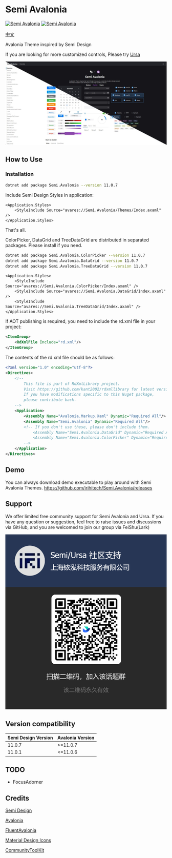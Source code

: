 # Semi Avalonia

[![Semi Avalonia](https://img.shields.io/nuget/v/Semi.Avalonia.svg?color=red&style=flat-square)](https://www.nuget.org/packages/Semi.Avalonia/)
[![Semi Avalonia](https://img.shields.io/nuget/dt/Semi.Avalonia.svg?style=flat-square)](https://www.nuget.org/packages/Semi.Avalonia/)

[中文](./README_CN.md)

Avalonia Theme inspired by Semi Design

If you are looking for more customized controls, Please try [Ursa](https://github.com/irihitech/Ursa.Avalonia)

![Light](./docs/demo.jpg)

## How to Use

### Installation

```bash
dotnet add package Semi.Avalonia --version 11.0.7
```

Include Semi Design Styles in application:

```xaml
<Application.Styles>
    <StyleInclude Source="avares://Semi.Avalonia/Themes/Index.axaml" />
</Application.Styles>
```

That's all.

ColorPicker, DataGrid and TreeDataGrid are distributed in separated packages. Please install if you need.

```bash
dotnet add package Semi.Avalonia.ColorPicker --version 11.0.7
dotnet add package Semi.Avalonia.DataGrid --version 11.0.7
dotnet add package Semi.Avalonia.TreeDataGrid --version 11.0.7
```

```xaml
<Application.Styles>
    <StyleInclude Source="avares://Semi.Avalonia.ColorPicker/Index.axaml" />
    <StyleInclude Source="avares://Semi.Avalonia.DataGrid/Index.axaml" />
    <StyleInclude Source="avares://Semi.Avalonia.TreeDataGrid/Index.axaml" />
</Application.Styles>
```

If AOT publishing is required, you need to include the rd.xml file in your project:

```xml
<ItemGroup>
    <RdXmlFile Include="rd.xml"/>
</ItemGroup>
```

The contents of the rd.xml file should be as follows:

```xml
<?xml version="1.0" encoding="utf-8"?>
<Directives>
    <!--
        This file is part of RdXmlLibrary project.
        Visit https://github.com/kant2002/rdxmllibrary for latest version.
        If you have modifications specific to this Nuget package,
        please contribute back.
    -->
    <Application>
        <Assembly Name="Avalonia.Markup.Xaml" Dynamic="Required All"/>
        <Assembly Name="Semi.Avalonia" Dynamic="Required All"/>
        <!-- If you don't use these, please don't include them.
            <Assembly Name="Semi.Avalonia.DataGrid" Dynamic="Required All"/>
            <Assembly Name="Semi.Avalonia.ColorPicker" Dynamic="Required All"/>
        -->
    </Application>
</Directives>
```

## Demo

You can always download demo executable to play around with Semi Avalonia Themes.
<https://github.com/irihitech/Semi.Avalonia/releases>

## Support

We offer limited free community support for Semi Avalonia and Ursa. If you have any question or suggestion, feel free to raise issues and discussions via GitHub, and you are welcomed to join our group via FeiShu(Lark)

![FeiShu](./docs/community-support.png) 

## Version compatibility

| Semi Design Version | Avalonia Version |
|:--------------------|:-----------------|
| 11.0.7              | >=11.0.7         |
| 11.0.1              | <=11.0.6         |

## TODO

* FocusAdorner

## Credits

[Semi Design](https://semi.design/)

[Avalonia](https://github.com/AvaloniaUI/Avalonia)

[FluentAvalonia](https://github.com/amwx/FluentAvalonia)

[Material Design Icons](https://pictogrammers.com/library/mdi/)

[CommunityToolKit](https://github.com/CommunityToolkit/dotnet)

